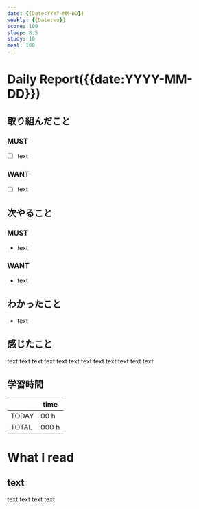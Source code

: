 ```yaml
---
date: {{Date:YYYY-MM-DD}}
weekly: {{Date:wo}}
score: 100
sleep: 8.5
study: 10
meal: 100
---
```

# Daily Report({{date:YYYY-MM-DD}})
## 取り組んだこと
### MUST
- [ ] text
### WANT
- [ ] text
## 次やること
### MUST
- text
### WANT
- text
## わかったこと
- text
## 感じたこと
text text text text text text text text text text text text
## 学習時間
|       | time  | 
| ----- | ----- |
| TODAY | 00 h   |
| TOTAL | 000 h |
# What I read
## text 
text text text text